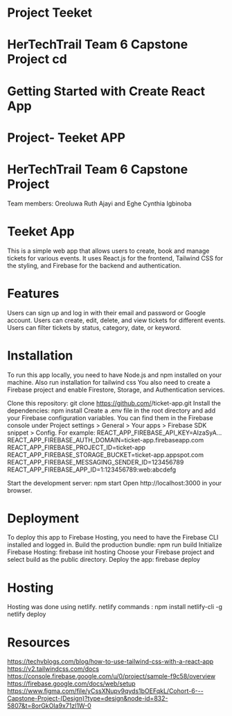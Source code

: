 
# Project Teeket

# HerTechTrail Team 6 Capstone Project cd

# Getting Started with Create React App

# Project- Teeket APP

# HerTechTrail Team 6 Capstone Project 
Team members: Oreoluwa Ruth Ajayi and Eghe Cynthia Igbinoba

# Teeket App
This is a simple web app that allows users to create, book and manage tickets for various events. It uses React.js for the frontend, Tailwind CSS for the styling, and Firebase for the backend and authentication.

# Features
Users can sign up and log in with their email and password or Google account.
Users can create, edit, delete, and view tickets for different events.
Users can filter tickets by status, category, date, or keyword.

# Installation
To run this app locally, you need to have Node.js and npm installed on your machine. Also run installation for tailwind css You also need to create a Firebase project and enable Firestore, Storage, and Authentication services.

Clone this repository: git clone https://github.com/<your-username>/ticket-app.git
Install the dependencies: npm install
Create a .env file in the root directory and add your Firebase configuration variables. You can find them in the Firebase console under Project settings > General > Your apps > Firebase SDK snippet > Config. For example:
REACT_APP_FIREBASE_API_KEY=AIzaSyA...
REACT_APP_FIREBASE_AUTH_DOMAIN=ticket-app.firebaseapp.com
REACT_APP_FIREBASE_PROJECT_ID=ticket-app
REACT_APP_FIREBASE_STORAGE_BUCKET=ticket-app.appspot.com
REACT_APP_FIREBASE_MESSAGING_SENDER_ID=123456789
REACT_APP_FIREBASE_APP_ID=1:123456789:web:abcdefg

Start the development server: npm start
Open http://localhost:3000 in your browser.

# Deployment
To deploy this app to Firebase Hosting, you need to have the Firebase CLI installed and logged in.
Build the production bundle: npm run build
Initialize Firebase Hosting: firebase init hosting
Choose your Firebase project and select build as the public directory.
Deploy the app: firebase deploy

# Hosting
Hosting was done using netlify.
netlify commands : npm install netlify-cli -g
netlify deploy

# Resources
https://techvblogs.com/blog/how-to-use-tailwind-css-with-a-react-app
https://v2.tailwindcss.com/docs
https://console.firebase.google.com/u/0/project/sample-f9c58/overview
https://firebase.google.com/docs/web/setup
https://www.figma.com/file/yCssXNupv9qyds1bOEFqkL/Cohort-6---Capstone-Project-(Design)?type=design&node-id=832-5807&t=8orGkOIa9x71zI1W-0

